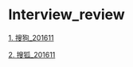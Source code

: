 # Interview_review

[1. 搜狗_201611](https://github.com/journeycheng/Interview_review/blob/master/搜狗_201611.md)

[2. 搜狐_201611](https://github.com/journeycheng/Interview_review/blob/master/搜狐_201611.md)

